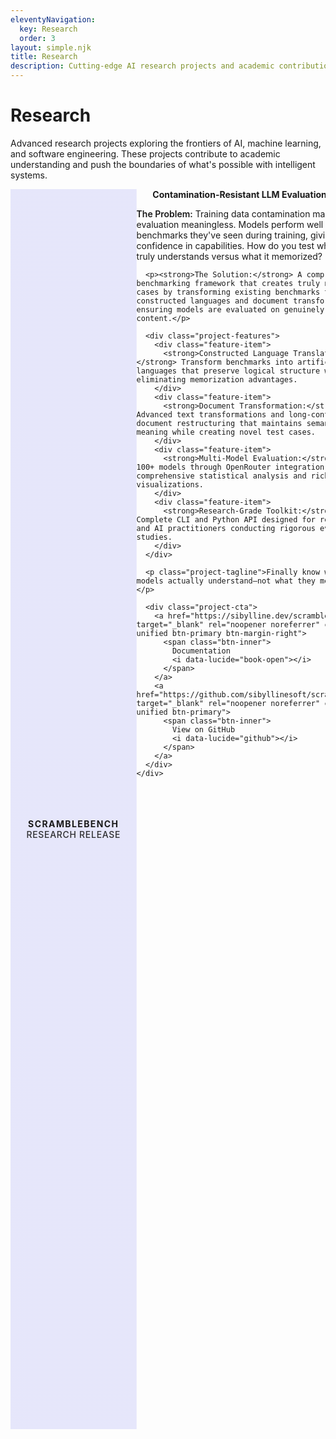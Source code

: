 ```yaml
---
eleventyNavigation:
  key: Research
  order: 3
layout: simple.njk
title: Research
description: Cutting-edge AI research projects and academic contributions
---
```


# Research

Advanced research projects exploring the frontiers of AI, machine learning, and software engineering. These projects contribute to academic understanding and push the boundaries of what's possible with intelligent systems.

<!-- Research ScrambleBench -->
<div class="project-brochure" id="scramblebench-research">
  <div class="project-visual">
    <i data-lucide="shield-check" class="project-icon"></i>
    <div class="project-codename">ScrambleBench</div>
    <div class="project-status">Research Release</div>
  </div>
  <div class="project-content">
    <h2>Contamination-Resistant LLM Evaluation Toolkit</h2>
    <div class="project-pitch">
      <p><strong>The Problem:</strong> Training data contamination makes LLM evaluation meaningless. Models perform well on benchmarks they've seen during training, giving false confidence in capabilities. How do you test what a model truly understands versus what it memorized?</p>
      
      <p><strong>The Solution:</strong> A comprehensive benchmarking framework that creates truly novel test cases by transforming existing benchmarks through constructed languages and document transformations, ensuring models are evaluated on genuinely unseen content.</p>
      
      <div class="project-features">
        <div class="feature-item">
          <strong>Constructed Language Translation:</strong> Transform benchmarks into artificial languages that preserve logical structure while eliminating memorization advantages.
        </div>
        <div class="feature-item">
          <strong>Document Transformation:</strong> Advanced text transformations and long-context document restructuring that maintains semantic meaning while creating novel test cases.
        </div>
        <div class="feature-item">
          <strong>Multi-Model Evaluation:</strong> Test 100+ models through OpenRouter integration with comprehensive statistical analysis and rich visualizations.
        </div>
        <div class="feature-item">
          <strong>Research-Grade Toolkit:</strong> Complete CLI and Python API designed for researchers and AI practitioners conducting rigorous evaluation studies.
        </div>
      </div>
      
      <p class="project-tagline">Finally know what your models actually understand—not what they memorized.</p>
      
      <div class="project-cta">
        <a href="https://sibylline.dev/scramblebench/" target="_blank" rel="noopener noreferrer" class="btn-unified btn-primary btn-margin-right">
          <span class="btn-inner">
            Documentation
            <i data-lucide="book-open"></i>
          </span>
        </a>
        <a href="https://github.com/sibyllinesoft/scramblebench" target="_blank" rel="noopener noreferrer" class="btn-unified btn-primary">
          <span class="btn-inner">
            View on GitHub
            <i data-lucide="github"></i>
          </span>
        </a>
      </div>
    </div>
  </div>
</div>

<!-- Research Lethe -->
<div class="project-brochure" id="lethe-research">
  <div class="project-visual">
    <i data-lucide="database" class="project-icon"></i>
    <div class="project-codename">Lethe</div>
    <div class="project-status">NeurIPS 2025</div>
  </div>
  <div class="project-content">
    <h2>Infinite Context Through Intelligent Forgetting Research</h2>
    <div class="project-pitch">
      <p><strong>The Research Question:</strong> Can AI agents achieve infinite context by intelligently filtering irrelevant information and rewriting verbose histories into efficient representations? Current approaches either hit token limits or require manual context curation, creating productivity bottlenecks.</p>
      
      <p><strong>Our Approach:</strong> Lethe research explores novel hybrid retrieval architectures that combine intelligent filtering, efficient rewriting, and adaptive compression. Our system eliminates context management overhead by automatically determining relevance and optimizing message representation for unlimited agent memory.</p>
      
      <div class="project-features">
        <div class="feature-item">
          <strong>Intelligent Forgetting Framework:</strong> Systematic evaluation of relevance filtering algorithms that automatically identify and remove irrelevant messages while preserving essential context information.
        </div>
        <div class="feature-item">
          <strong>Efficient Rewriting Research:</strong> Novel compression techniques that transform verbose conversations into information-dense representations, reducing token usage while maintaining semantic fidelity.
        </div>
        <div class="feature-item">
          <strong>Zero-Overhead Context Management:</strong> Elimination of manual context curation through automated relevance assessment and dynamic history optimization for infinite agent memory.
        </div>
        <div class="feature-item">
          <strong>Production-Validated Results:</strong> Complete experimental framework demonstrating infinite context capabilities with sub-3s performance and rigorous evaluation of forgetting effectiveness.
        </div>
      </div>
      
      <p class="project-tagline">Research foundation for infinite agent context through intelligent forgetting and zero-overhead memory management.</p>
      
    </div>
  </div>
</div>

<!-- Research FastPath -->
<div class="project-brochure" id="fastpath-research">
  <div class="project-visual">
    <i data-lucide="zap" class="project-icon"></i>
    <div class="project-codename">FastPath</div>
    <div class="project-status">Publication Ready</div>
  </div>
  <div class="project-content">
    <h2>PageRank Centrality for Intelligent Repository Content Selection</h2>
    <div class="project-pitch">
      <p><strong>The Research Question:</strong> Can PageRank centrality algorithms optimize repository content selection for LLM consumption? Current approaches use naive concatenation or basic similarity metrics, failing to capture code dependency relationships and importance hierarchies.</p>
      
      <p><strong>Our Innovation:</strong> FastPath V3 introduces the first application of PageRank centrality to repository analysis, creating intelligent dependency graphs that identify critical code components. Our novel multi-fidelity approach achieves 27.8% improvement in QA accuracy with rigorous statistical validation.</p>
      
      <div class="project-features">
        <div class="feature-item">
          <strong>PageRank Code Centrality:</strong> Novel application of PageRank algorithms to code dependency graphs, identifying central components that maximize understanding per token with statistical significance (p<0.001).
        </div>
        <div class="feature-item">
          <strong>Multi-Fidelity Architecture:</strong> Adaptive budget allocation across semantic chunks, dependency relationships, and documentation with submodular optimization ensuring optimal information density.
        </div>
        <div class="feature-item">
          <strong>Empirical Validation Framework:</strong> Comprehensive evaluation against baselines (BM25, TF-IDF) with 27.8% improvement in QA accuracy and large effect size (Cohen's d=3.11) across diverse repositories.
        </div>
        <div class="feature-item">
          <strong>Production Research:</strong> Complete implementation with 4.7× speedup, 75% memory reduction, and reproducible benchmark framework designed for academic publication standards.
        </div>
      </div>
      
      <p class="project-tagline">Bridging graph theory and software engineering: the first PageRank approach to intelligent code selection.</p>
      
      <div class="project-cta">
        <a href="https://github.com/sibyllinesoft/scribe/blob/main/paper/draft.pdf" target="_blank" rel="noopener noreferrer" class="btn-unified btn-primary">
          <span class="btn-inner">
            Research Paper
            <i data-lucide="file-text"></i>
          </span>
        </a>
      </div>
    </div>
  </div>
</div>

<!-- Research Matrix -->
<div class="project-brochure" id="matrix-research">
  <div class="project-visual">
    <i data-lucide="grid-3x3" class="project-icon"></i>
    <div class="project-codename">Matrix</div>
    <div class="project-status">Active Research</div>
  </div>
  <div class="project-content">
    <h2>Parametric Repository Generator for AI Agent Benchmarking</h2>
    <div class="project-pitch">
      <p><strong>The Research Challenge:</strong> How do we systematically evaluate AI coding agents? Current benchmarks use static codebases that don't reflect the complexity and variability of real development environments. We need controlled, realistic testing environments.</p>
      
      <p><strong>Our Innovation:</strong> Matrix (Parametric Repo Generator) creates sophisticated research platforms for benchmarking AI coding agents through parametric codebase generation. It provides a "wind tunnel" for testing agents with controllable complexity parameters.</p>
      
      <div class="project-features">
        <div class="feature-item">
          <strong>Parametric Control:</strong> Generate codebases with precise control over complexity metrics including lines of code, dependency depth, and coupling complexity.
        </div>
        <div class="feature-item">
          <strong>Realistic Bug Injection:</strong> Systematic injection of off-by-one errors, API misuse patterns, and null handling issues that mirror real development challenges.
        </div>
        <div class="feature-item">
          <strong>Comprehensive Test Generation:</strong> Automated creation of unit tests, integration tests, and metamorphic testing suites for complete validation coverage.
        </div>
        <div class="feature-item">
          <strong>Agent Instrumentation:</strong> Advanced behavior tracing and instrumentation system for detailed analysis of agent performance and decision-making patterns.
        </div>
      </div>
      
      <p class="project-tagline">Creating the scientific foundation for rigorous AI coding agent evaluation.</p>
      
    </div>
  </div>
</div>

<!-- Research Modules -->
<div class="project-brochure" id="modules-research">
  <div class="project-visual">
    <i data-lucide="cpu" class="project-icon"></i>
    <div class="project-codename">BEM</div>
    <div class="project-status">Implementation Complete</div>
  </div>
  <div class="project-content">
    <h2>Bolt-on Expert Modules for Dynamic Neural Network Adaptation</h2>
    <div class="project-pitch">
      <p><strong>The Problem:</strong> Traditional parameter-efficient fine-tuning methods like LoRA are static and don't adapt to varying task complexity or context. Current approaches can't handle distribution shifts or provide dynamic specialization based on input characteristics.</p>
      
      <p><strong>Our Solution:</strong> BEM introduces dynamic neural architectures that enable context-dependent expert routing and retrieval-aware adaptation. Our system generates context-specific weight modifications that adapt to different tasks and contexts in real-time.</p>
      
      <div class="project-features">
        <div class="feature-item">
          <strong>Context-Aware Parameter Generation:</strong> Dynamic weight modification system that specializes computational pathways based on input characteristics and task requirements.
        </div>
        <div class="feature-item">
          <strong>Multi-Expert Routing System:</strong> Intelligent routing that selects appropriate expert modules based on context analysis and task complexity assessment.
        </div>
        <div class="feature-item">
          <strong>Cross-Modal Support:</strong> Unified architecture supporting text, vision, and multimodal tasks with consistent performance across domains.
        </div>
        <div class="feature-item">
          <strong>Robust Performance:</strong> 12-42% better accuracy than 6 major MoE-LoRA competitors, maintains performance across distribution shifts and adversarial inputs.
        </div>
      </div>
      
      <p class="project-tagline">Proven: Dynamic neural architectures achieve superior adaptation with cross-domain robustness.</p>
      
      <div class="project-cta">
        <a href="https://github.com/sibyllinesoft/BEM/" target="_blank" rel="noopener noreferrer" class="btn-unified btn-primary btn-margin-right">
          <span class="btn-inner">
            View on GitHub
            <i data-lucide="github"></i>
          </span>
        </a>
        <a href="https://github.com/sibyllinesoft/BEM/blob/master/archive/paper/paper.pdf" target="_blank" rel="noopener noreferrer" class="btn-unified btn-primary">
          <span class="btn-inner">
            Research Paper
            <i data-lucide="file-text"></i>
          </span>
        </a>
      </div>
    </div>
  </div>
</div>

<!-- Research Arachne -->
<div class="project-brochure" id="arachne-research">
  <div class="project-visual">
    <i data-lucide="spider" class="project-icon"></i>
    <div class="project-codename">Arachne</div>
    <div class="project-status">Production Ready</div>
  </div>
  <div class="project-content">
    <h2>Advanced JavaScript Deobfuscation Engine</h2>
    <div class="project-pitch">
      <p><strong>The Research Challenge:</strong> Modern JavaScript obfuscation uses sophisticated techniques that defeat pattern-matching approaches. Can formal methods and constraint solving crack the most advanced obfuscation schemes that protect malware and defeat traditional analysis tools?</p>
      
      <p><strong>Our Innovation:</strong> ArachneJS is the first JavaScript deobfuscator built on intermediate representation (IR) analysis, Z3 constraint solving, and bytecode lifting. It achieves 95% success rate on advanced obfuscation where competitors manage only 45-70%.</p>
      
      <div class="project-features">
        <div class="feature-item">
          <strong>IR-Based Analysis:</strong> Multi-pass optimization pipeline using formal program analysis with Control Flow Graphs (CFG) and Static Single Assignment (SSA) form—the only tool with true semantic understanding.
        </div>
        <div class="feature-item">
          <strong>Constraint Solving Integration:</strong> Z3 SMT solver integration for symbolic execution and mathematical obfuscation cracking—handles constraint-based hiding that defeats all other tools.
        </div>
        <div class="feature-item">
          <strong>Bytecode Lifting Capabilities:</strong> Advanced QuickJS and V8 bytecode analysis for VM-based obfuscation—the only tool that can analyze bytecode-level protection schemes.
        </div>
        <div class="feature-item">
          <strong>Formal Correctness Guarantees:</strong> Property-based testing and mathematical verification ensure semantic preservation—zero false positives with proven correctness.
        </div>
      </div>
      
      <p class="project-tagline">Beyond pattern matching: formal methods meet practical JavaScript deobfuscation for security research.</p>
      
      <div class="project-cta">
        <a href="https://github.com/sibyllinesoft/arachne" target="_blank" rel="noopener noreferrer" class="btn-unified btn-primary">
          <span class="btn-inner">
            View on GitHub
            <i data-lucide="github"></i>
          </span>
        </a>
      </div>
    </div>
  </div>
</div>

<style>
/* Project Brochure - Research Style */
.project-brochure {
  display: flex;
  background: var(--color-surface-50);
  border: 1px solid var(--color-border-light-50);
  border-radius: var(--radius-lg);
  margin: var(--space-3xl) 0;
  overflow: hidden;
  box-shadow: var(--shadow-sm);
  transition: all 0.3s ease;
}

.project-brochure:hover {
  transform: translateY(-2px);
  box-shadow: var(--shadow-lg);
  border-color: var(--color-accent);
}

.project-visual {
  flex: 0 0 40%;
  background: var(--color-graphite-700);
  display: flex;
  flex-direction: column;
  align-items: center;
  justify-content: center;
  padding: var(--space-3xl) var(--space-2xl);
  position: relative;
  background-size: cover;
  background-position: center;
  background-blend-mode: overlay;
  text-align: center;
}

/* Research-specific background images */
#scramblebench-research .project-visual {
  background-image: linear-gradient(rgba(99, 102, 241, 0.15), rgba(99, 102, 241, 0.15)), url('/img/optimized/product-scramblebench.webp');
}

#lethe-research .project-visual {
  background-image: linear-gradient(rgba(59, 130, 246, 0.15), rgba(59, 130, 246, 0.15)), url('https://images.unsplash.com/photo-1571989237340-98fb838eeef1?q=80&w=1528&auto=format&fit=crop&ixlib=rb-4.1.0&ixid=M3wxMjA3fDB8MHxwaG90by1wYWdlfHx8fGVufDB8fHx8fA%3D%3D');
}

#fastpath-research .project-visual {
  background-image: linear-gradient(rgba(251, 146, 60, 0.15), rgba(251, 146, 60, 0.15)), url('https://images.unsplash.com/photo-1555066931-4365d14bab8c?q=80&w=2670&auto=format&fit=crop&ixlib=rb-4.1.0&ixid=M3wxMjA3fDB8MHxwaG90by1wYWdlfHx8fGVufDB8fHx8fA%3D%3D');
}

#matrix-research .project-visual {
  background-image: linear-gradient(rgba(16, 185, 129, 0.15), rgba(16, 185, 129, 0.15)), url('/img/optimized/research-matrix.webp');
}

#modules-research .project-visual {
  background-image: linear-gradient(rgba(139, 92, 246, 0.15), rgba(139, 92, 246, 0.15)), url('/img/optimized/research-bem.webp');
}

#arachne-research .project-visual {
  background-image: linear-gradient(rgba(220, 38, 127, 0.15), rgba(220, 38, 127, 0.15)), url('https://images.unsplash.com/photo-1555949963-aa79dcee981c?q=80&w=2670&auto=format&fit=crop&ixlib=rb-4.1.0&ixid=M3wxMjA3fDB8MHxwaG90by1wYWdlfHx8fGVufDB8fHx8fA%3D%3D');
}

.project-icon {
  width: 4rem;
  height: 4rem;
  color: var(--color-accent);
  margin-bottom: var(--space-lg);
  filter: drop-shadow(0 0 8px rgba(99, 102, 241, 0.4));
}

.project-codename {
  color: var(--color-accent);
  font-size: var(--text-xl);
  font-weight: 700;
  margin-bottom: var(--space-sm);
  text-transform: uppercase;
  letter-spacing: 0.1em;
  text-align: center;
}

.project-status {
  color: var(--color-text-light);
  font-size: var(--text-sm);
  font-weight: 500;
  text-transform: uppercase;
  letter-spacing: 0.05em;
  opacity: 0.9;
  text-align: center;
}

.project-content {
  flex: 1;
  padding: var(--space-3xl);
}

.project-content h2 {
  margin-top: 0;
  margin-bottom: var(--space-lg);
  color: var(--color-text);
  font-size: var(--text-3xl);
  font-weight: 700;
  text-align: center;
}

.project-pitch {
  color: var(--color-text-light);
  line-height: var(--leading-relaxed);
}

.project-pitch p {
  margin-bottom: var(--space-lg);
}

.project-pitch strong {
  color: var(--color-text);
  font-weight: 600;
}

.project-features {
  margin: var(--space-2xl) 0;
  background: var(--color-background);
  border-radius: var(--radius-md);
  padding: var(--space-xl);
  border-left: 3px solid var(--color-accent);
}

.feature-item {
  margin-bottom: var(--space-lg);
  padding-left: var(--space-md);
}

.feature-item:last-child {
  margin-bottom: 0;
}

.feature-item strong {
  color: var(--color-accent);
  font-weight: 600;
  display: block;
  margin-bottom: var(--space-xs);
}

.project-tagline {
  color: var(--color-text);
  font-weight: 500;
  font-style: italic;
  margin-bottom: var(--space-lg);
  font-size: var(--text-lg);
  text-align: center;
}

.project-cta {
  margin-top: var(--space-lg);
  text-align: center;
}

.btn-margin-right {
  margin-right: 1rem;
}

@keyframes tagShine {
  from {
    background-position: -200% center;
  }
  to {
    background-position: 200% center;
  }
}

/* Responsive Design */
@media (max-width: 768px) {
  .project-brochure {
    flex-direction: column;
  }
  
  .project-visual {
    flex: none;
    padding: var(--space-2xl);
  }
  
  .project-icon {
    width: 3rem;
    height: 3rem;
  }
  
  .project-content {
    padding: var(--space-2xl);
  }
  
  .project-content h2 {
    font-size: var(--text-2xl);
  }
  
  .project-features {
    padding: var(--space-lg);
  }
  
  .project-codename {
    font-size: var(--text-lg);
  }
}
</style>